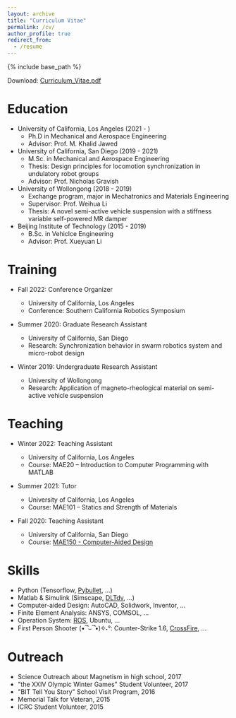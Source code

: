 ```yaml
---
layout: archive
title: "Curriculum Vitae"
permalink: /cv/
author_profile: true
redirect_from:
  - /resume
---
```


{% include base_path %}

Download: [Curriculum_Vitae.pdf](https://zhuonan-hao.github.io/Homepage/files/Curriculum_Vitae.pdf)

Education
======
* University of California, Los Angeles (2021 - )
  * Ph.D in Mechanical and Aerospace Engineering
  * Advisor: Prof. M. Khalid Jawed
* University of California, San Diego (2019 - 2021)
  * M.Sc. in Mechanical and Aerospace Engineering
  * Thesis: Design principles for locomotion synchronization in undulatory robot groups
  * Advisor: Prof. Nicholas Gravish
* University of Wollongong (2018 - 2019)
  * Exchange program, major in Mechatronics and Materials Engineering
  * Supervisor: Prof. Weihua Li
  * Thesis: A novel semi-active vehicle suspension with a stiffness variable self-powered MR damper
* Beijing Institute of Technology (2015 - 2019)
  * B.Sc. in Vehiclce Engineering 
  * Advisor: Prof. Xueyuan Li

Training
======
* Fall 2022: Conference Organizer
  * University of California, Los Angeles
  * Conference: Southern California Robotics Symposium

* Summer 2020: Graduate Research Assistant
  * University of California, San Diego
  * Research: Synchronization behavior in swarm robotics system and micro-robot design 

* Winter 2019: Undergraduate Research Assistant
  * University of Wollongong
  * Research: Application of magneto-rheological material on semi-active vehicle suspension 
  
Teaching
======
* Winter 2022: Teaching Assistant
  * University of California, Los Angeles
  * Course: MAE20 – Introduction to Computer Programming with MATLAB

* Summer 2021: Tutor
  * University of California, Los Angeles
  * Course: MAE101 – Statics and Strength of Materials

* Fall 2020: Teaching Assistant
  * University of California, San Diego
  * Course: [MAE150 - Computer-Aided Design](https://www.ucsd.edu/catalog/courses/MAE.html)
  
Skills
======
* Python (Tensorflow, [Pybullet](https://pybullet.org/wordpress/), ...)
* Matlab & Simulink (Simscape, [DLTdv](http://biomech.web.unc.edu/dltdv/), ...)
* Computer-aided Design: AutoCAD, Solidwork, Inventor, ...
* Finite Element Analysis: ANSYS, COMSOL, ...
* Operation System: [ROS](https://www.ros.org/), Ubuntu, ...
* First Person Shooter (•‾̑⌣‾̑•)✧˖°: Counter-Strike 1.6, [CrossFire](https://www.z8games.com/), ...

Outreach
======
* Science Outreach about Magnetism in high school, 2017
* "the XXIV Olympic Winter Games" Student Volunteer, 2017
* "BIT Tell You Story" School Visit Program, 2016
* Memorial Talk for Veteran, 2015
* ICRC Student Volunteer, 2015
